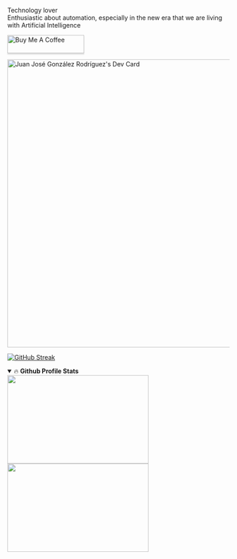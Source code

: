 Technology lover<br>
Enthusiastic about automation, especially in the new era that we are living with Artificial Intelligence

<p>
<a href="https://buymeacoffee.com/juanjogondev" target="_blank"><img src="https://www.buymeacoffee.com/assets/img/custom_images/orange_img.png" alt="Buy Me A Coffee" style="height: 41px !important;width: 174px !important;box-shadow: 0px 3px 2px 0px rgba(190, 190, 190, 0.5) !important;-webkit-box-shadow: 0px 3px 2px 0px rgba(190, 190, 190, 0.5) !important;" ></a>
</p>

<a href="https://app.daily.dev/juanjogondev"><img src="https://api.daily.dev/devcards/v2/rDpWq0E4ZyRejj5IFc7pc.png?type=wide&r=1jh" width="652" alt="Juan José González Rodríguez's Dev Card"/></a>

[![GitHub Streak](https://streak-stats.demolab.com?user=juanjoGonDev&theme=dark&hide_border=true&card_width=652)](https://git.io/streak-stats)

<details open="">
  <summary>🔥 <b>Github Profile Stats</b></summary>
  <a href="https://github.com/anuraghazra/github-readme-stats">
    <img height=200 width="320" align="center" src="https://denvercoder1-github-readme-stats.vercel.app/api/?username=juanjoGonDev&theme=vision-friendly-dark&show=reviews,discussions_started,discussions_answered&show_icons=true&include_all_commits=true&count_private=true&hide_border=true" />
  </a>
  <a href="https://github.com/anuraghazra/convoychat">
    <img height=200 width="320" align="center" src="https://github-readme-stats.vercel.app/api/top-langs/?username=juanjoGonDev&langs_count=8&layout=compact&theme=vision-friendly-dark&hide_border=true" />
  </a>
</details>
